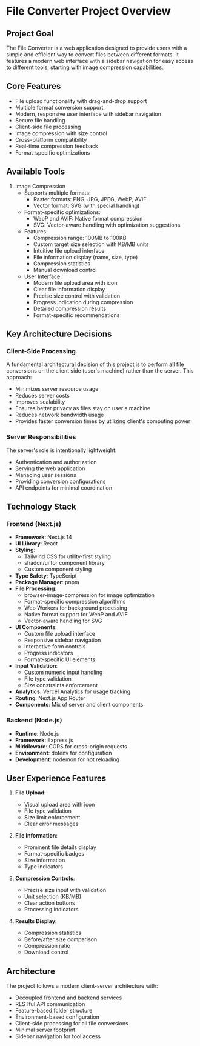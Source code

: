 # File Converter Project Overview

## Project Goal
The File Converter is a web application designed to provide users with a simple and efficient way to convert files between different formats. It features a modern web interface with a sidebar navigation for easy access to different tools, starting with image compression capabilities.

## Core Features
- File upload functionality with drag-and-drop support
- Multiple format conversion support
- Modern, responsive user interface with sidebar navigation
- Secure file handling
- Client-side file processing
- Image compression with size control
- Cross-platform compatibility
- Real-time compression feedback
- Format-specific optimizations

## Available Tools
1. Image Compression
   - Supports multiple formats:
     - Raster formats: PNG, JPG, JPEG, WebP, AVIF
     - Vector format: SVG (with special handling)
   - Format-specific optimizations:
     - WebP and AVIF: Native format compression
     - SVG: Vector-aware handling with optimization suggestions
   - Features:
     - Compression range: 100MB to 100KB
     - Custom target size selection with KB/MB units
     - Intuitive file upload interface
     - File information display (name, size, type)
     - Compression statistics
     - Manual download control
   - User Interface:
     - Modern file upload area with icon
     - Clear file information display
     - Precise size control with validation
     - Progress indication during compression
     - Detailed compression results
     - Format-specific recommendations

## Key Architecture Decisions

### Client-Side Processing
A fundamental architectural decision of this project is to perform all file conversions on the client side (user's machine) rather than the server. This approach:
- Minimizes server resource usage
- Reduces server costs
- Improves scalability
- Ensures better privacy as files stay on user's machine
- Reduces network bandwidth usage
- Provides faster conversion times by utilizing client's computing power

### Server Responsibilities
The server's role is intentionally lightweight:
- Authentication and authorization
- Serving the web application
- Managing user sessions
- Providing conversion configurations
- API endpoints for minimal coordination

## Technology Stack

### Frontend (Next.js)
- **Framework**: Next.js 14
- **UI Library**: React
- **Styling**: 
  - Tailwind CSS for utility-first styling
  - shadcn/ui for component library
  - Custom component styling
- **Type Safety**: TypeScript
- **Package Manager**: pnpm
- **File Processing**:
  - browser-image-compression for image optimization
  - Format-specific compression algorithms
  - Web Workers for background processing
  - Native format support for WebP and AVIF
  - Vector-aware handling for SVG
- **UI Components**:
  - Custom file upload interface
  - Responsive sidebar navigation
  - Interactive form controls
  - Progress indicators
  - Format-specific UI elements
- **Input Validation**:
  - Custom numeric input handling
  - File type validation
  - Size constraints enforcement
- **Analytics**: Vercel Analytics for usage tracking
- **Routing**: Next.js App Router
- **Components**: Mix of server and client components

### Backend (Node.js)
- **Runtime**: Node.js
- **Framework**: Express.js
- **Middleware**: CORS for cross-origin requests
- **Environment**: dotenv for configuration
- **Development**: nodemon for hot reloading

## User Experience Features
1. **File Upload**:
   - Visual upload area with icon
   - File type validation
   - Size limit enforcement
   - Clear error messages

2. **File Information**:
   - Prominent file details display
   - Format-specific badges
   - Size information
   - Type indicators

3. **Compression Controls**:
   - Precise size input with validation
   - Unit selection (KB/MB)
   - Clear action buttons
   - Processing indicators

4. **Results Display**:
   - Compression statistics
   - Before/after size comparison
   - Compression ratio
   - Download control

## Architecture
The project follows a modern client-server architecture with:
- Decoupled frontend and backend services
- RESTful API communication
- Feature-based folder structure
- Environment-based configuration
- Client-side processing for all file conversions
- Minimal server footprint
- Sidebar navigation for tool access